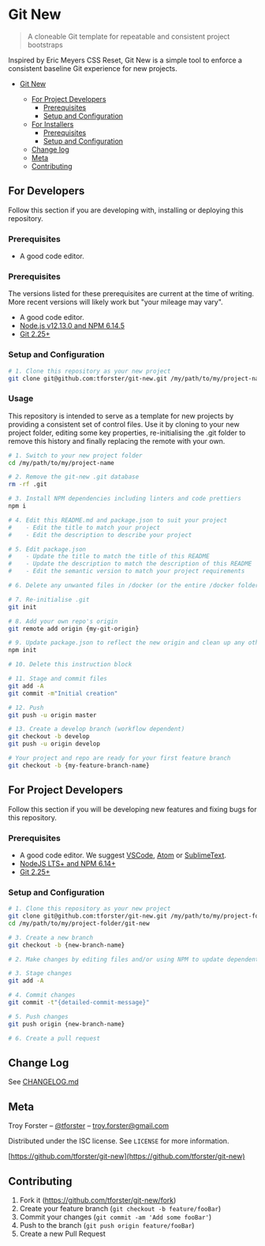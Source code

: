 # Git New

> A cloneable Git template for repeatable and consistent project bootstraps

Inspired by Eric Meyers CSS Reset, Git New is a simple tool to enforce a consistent baseline Git experience for new projects.

- [Git New](#git-new)

  - [For Project Developers](#for-project-developers)
    - [Prerequisites](#prerequisites)
    - [Setup and Configuration](#setup-and-configuration)
  - [For Installers](#for-installers)
    - [Prerequisites](#prerequisites-1)
    - [Setup and Configuration](#setup-and-configuration-1)
  - [Change log](#change-log)
  - [Meta](#meta)
  - [Contributing](#contributing)

## For Developers

Follow this section if you are developing with, installing or deploying this repository.

### Prerequisites

- A good code editor.
### Prerequisites

The versions listed for these prerequisites are current at the time of writing. More recent versions will likely work but "your mileage may vary".

- A good code editor. 
- [Node.js v12.13.0 and NPM 6.14.5](https://nodejs.org/en/download/)
- [Git 2.25+](https://git-scm.com/downloads)

### Setup and Configuration

```sh
# 1. Clone this repository as your new project
git clone git@github.com:tforster/git-new.git /my/path/to/my/project-name

```

### Usage

This repository is intended to serve as a template for new projects by providing a consistent set of control files. Use it by cloning to your new project folder, editing some key properties, re-initialising the .git folder to remove this history and finally replacing the remote with your own.

```sh
# 1. Switch to your new project folder
cd /my/path/to/my/project-name

# 2. Remove the git-new .git database
rm -rf .git

# 3. Install NPM dependencies including linters and code prettiers
npm i

# 4. Edit this README.md and package.json to suit your project
#    - Edit the title to match your project
#    - Edit the description to describe your project

# 5. Edit package.json
#    - Update the title to match the title of this README
#    - Update the description to match the description of this README
#    - Edit the semantic version to match your project requirements

# 6. Delete any unwanted files in /docker (or the entire /docker folder if you're not containerising)

# 7. Re-initialise .git
git init

# 8. Add your own repo's origin
git remote add origin {my-git-origin}

# 9. Update package.json to reflect the new origin and clean up any other properties by following the prompts
npm init

# 10. Delete this instruction block

# 11. Stage and commit files
git add -A
git commit -m"Initial creation"

# 12. Push
git push -u origin master

# 13. Create a develop branch (workflow dependent)
git checkout -b develop
git push -u origin develop

# Your project and repo are ready for your first feature branch
git checkout -b {my-feature-branch-name}
```

## For Project Developers

Follow this section if you will be developing new features and fixing bugs for this repository.

### Prerequisites

- A good code editor. We suggest [VSCode](https://code.visualstudio.com/), [Atom](https://atom.io/) or [SublimeText](https://www.sublimetext.com/).
- [NodeJS LTS+ and NPM 6.14+](https://nodejs.org/en/download/)
- [Git 2.25+](https://git-scm.com/downloads)

### Setup and Configuration

```sh
# 1. Clone this repository as your new project
git clone git@github.com:tforster/git-new.git /my/path/to/my/project-folder/
cd /my/path/to/my/project-folder/git-new

# 3. Create a new branch
git checkout -b {new-branch-name}

# 2. Make changes by editing files and/or using NPM to update dependent packages as well as package.json

# 3. Stage changes
git add -A

# 4. Commit changes
git commit -t"{detailed-commit-message}"

# 5. Push changes
git push origin {new-branch-name}

# 6. Create a pull request
```

## Change Log

See [CHANGELOG.md](changelog.md)

## Meta

Troy Forster – [@tforster](https://twitter.com/tforster) – troy.forster@gmail.com

Distributed under the ISC license. See `LICENSE` for more information.

[https://github.com/tforster/git-new](https://github.com/tforster/git-new)

## Contributing

1. Fork it (<https://github.com/tforster/git-new/fork>)
2. Create your feature branch (`git checkout -b feature/fooBar`)
3. Commit your changes (`git commit -am 'Add some fooBar'`)
4. Push to the branch (`git push origin feature/fooBar`)
5. Create a new Pull Request
